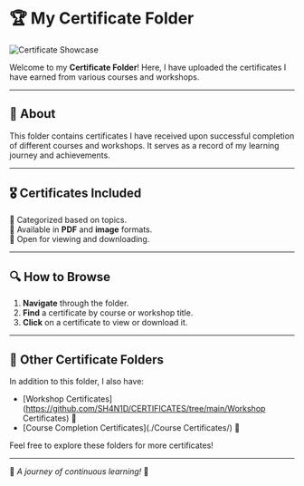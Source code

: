 # 🏆 My Certificate Folder

![Certificate Showcase](https://i.pinimg.com/originals/6e/8b/1b/6e8b1b1b8f1a1e1c1e1c1e1c1e1c1e1c.jpg)

Welcome to my **Certificate Folder**! Here, I have uploaded the certificates I have earned from various courses and workshops.

---

## 📜 About
This folder contains certificates I have received upon successful completion of different courses and workshops. It serves as a record of my learning journey and achievements.

---

## 🎖️ Certificates Included
📌 Categorized based on topics.  
📌 Available in **PDF** and **image** formats.  
📌 Open for viewing and downloading.  

---

## 🔍 How to Browse
1. **Navigate** through the folder.
2. **Find** a certificate by course or workshop title.
3. **Click** on a certificate to view or download it.

---

## 📂 Other Certificate Folders
In addition to this folder, I also have:
- [Workshop Certificates](https://github.com/SH4N1D/CERTIFICATES/tree/main/Workshop Certificates) 📜
- [Course Completion Certificates](./Course Certificates/) 🏅

Feel free to explore these folders for more certificates!

---

🚀 *A journey of continuous learning!* 🎉
